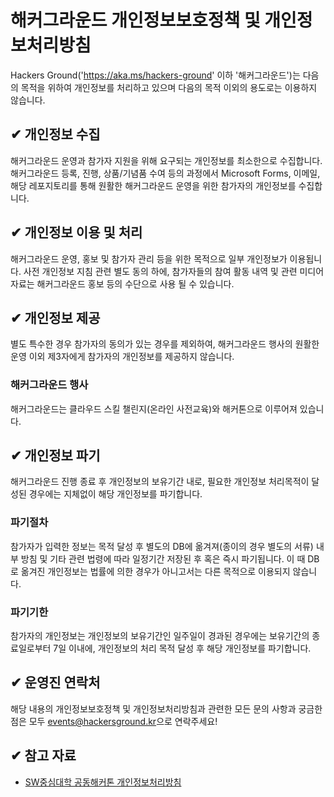 # 해커그라운드 개인정보보호정책 및 개인정보처리방침

Hackers Ground('https://aka.ms/hackers-ground' 이하 '해커그라운드')는 다음의 목적을 위하여 개인정보를 처리하고 있으며 다음의 목적 이외의 용도로는 이용하지 않습니다.

## ✔ 개인정보 수집

해커그라운드 운영과 참가자 지원을 위해 요구되는 개인정보를 최소한으로 수집합니다. 해커그라운드 등록, 진행, 상품/기념품 수여 등의 과정에서 Microsoft Forms, 이메일, 해당 레포지토리를 통해 원활한 해커그라운드 운영을 위한 참가자의 개인정보를 수집합니다.

## ✔ 개인정보 이용 및 처리

해커그라운드 운영, 홍보 및 참가자 관리 등을 위한 목적으로 일부 개인정보가 이용됩니다. 사전 개인정보 지침 관련 별도 동의 하에, 참가자들의 참여 활동 내역 및 관련 미디어 자료는 해커그라운드 홍보 등의 수단으로 사용 될 수 있습니다. 

## ✔ 개인정보 제공

별도 특수한 경우 참가자의 동의가 있는 경우를 제외하여, 해커그라운드 행사의 원활한 운영 이외 제3자에게 참가자의 개인정보를 제공하지 않습니다.

### 해커그라운드 행사
해커그라운드는 클라우드 스킬 챌린지(온라인 사전교육)와 해커톤으로 이루어져 있습니다.

## ✔ 개인정보 파기

해커그라운드 진행 종료 후 개인정보의 보유기간 내로, 필요한 개인정보 처리목적이 달성된 경우에는 지체없이 해당 개인정보를 파기합니다. 

### 파기절차

참가자가 입력한 정보는 목적 달성 후 별도의 DB에 옮겨져(종이의 경우 별도의 서류) 내부 방침 및 기타 관련 법령에 따라 일정기간 저장된 후 혹은 즉시 파기됩니다. 이 때 DB로 옮겨진 개인정보는 법률에 의한 경우가 아니고서는 다른 목적으로 이용되지 않습니다.

### 파기기한

참가자의 개인정보는 개인정보의 보유기간인 일주일이 경과된 경우에는 보유기간의 종료일로부터 7일 이내에, 개인정보의 처리 목적 달성 후 해당 개인정보를 파기합니다.

## ✔ 운영진 연락처

해당 내용의 개인정보보호정책 및 개인정보처리방침과 관련한 모든 문의 사항과 궁금한 점은 모두 [events@hackersground.kr](mailto:events@hackersground.kr)으로 연락주세요!

## ✔ 참고 자료

- [SW중심대학 공동해커톤 개인정보처리방침](https://swhackathon.com/)
